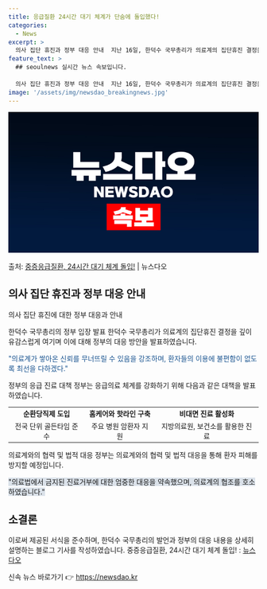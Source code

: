 ```yaml
---
title: 응급질환 24시간 대기 체계가 단숨에 돌입했다!
categories:
  - News
excerpt: >
  의사 집단 휴진과 정부 대응 안내  지난 16일, 한덕수 국무총리가 의료계의 집단휴진 결정을 깊이 유감스럽게…
feature_text: >
  ## seoulnews 실시간 뉴스 속보입니다.

  의사 집단 휴진과 정부 대응 안내  지난 16일, 한덕수 국무총리가 의료계의 집단휴진 결정을 깊이 유감스럽게…
image: '/assets/img/newsdao_breakingnews.jpg'
---
```


![뉴스다오 속보](/assets/img/newsdao_breakingnews.jpg)

<p>출처: <a href="https://newsdao.kr/4263" rel="dofollow">중증응급질환, 24시간 대기 체계 돌입!</a> | 뉴스다오</p>

<h2 data-ke-size="size26">의사 집단 휴진과 정부 대응 안내</h2>

의사 집단 휴진에 대한 정부 대응과 안내

한덕수 국무총리의 정부 입장 발표
한덕수 국무총리가 의료계의 집단휴진 결정을 깊이 유감스럽게 여기며 이에 대해 정부의 대응 방안을 발표하였습니다.

<span style="color: #1a5490;">"의료계가 쌓아온 신뢰를 무너뜨릴 수 있음을 강조하며, 환자들의 이용에 불편함이 없도록 최선을 다하겠다."</span>

정부의 응급 진료 대책
정부는 응급의료 체계를 강화하기 위해 다음과 같은 대책을 발표하였습니다.

<table>
	<tr>
		<td style="text-align: center; height: 17px;"><b>순환당직제 도입</b></td>
		<td style="text-align: center; height: 17px;"><b>홈케어와 핫라인 구축</b></td>
		<td style="text-align: center; height: 17px;"><b>비대면 진료 활성화</b></td>
	</tr>
	<tr>
		<td style="text-align: center; height: 17px;">전국 단위 골든타임 준수</td>
		<td style="text-align: center; height: 17px;">주요 병원 암환자 지원</td>
		<td style="text-align: center; height: 17px;">지방의료원, 보건소를 활용한 진료</td>
	</tr>
</table>

의료계와의 협력 및 법적 대응
정부는 의료계와의 협력 및 법적 대응을 통해 환자 피해를 방지할 예정입니다.

<span style="background-color: #21538527;">"의료법에서 금지된 진료거부에 대한 엄중한 대응을 약속했으며, 의료계의 협조를 호소하였습니다."</span>

<h2 data-ke-size="size26">소결론</h2>

이로써 제공된 서식을 준수하며, 한덕수 국무총리의 발언과 정부의 대응 내용을 상세히 설명하는 블로그 기사를 작성하였습니다. 중증응급질환, 24시간 대기 체계 돌입! : [뉴스다오](https://newsdao.kr/4263) 

신속 뉴스 바로가기 👉 <a href="https://newsdao.kr" rel="dofollow">https://newsdao.kr</a>


